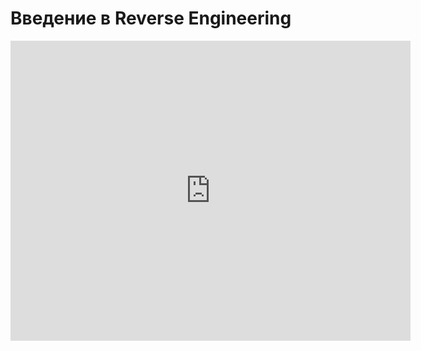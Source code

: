 # Введение в Reverse Engineering
<iframe width="640" height="480" src="https://www.youtube.com/embed/X4JjFF3bSr0?list=PLU-TUGRFxOHix3dnJuSO5QqA2xCH22O3Q" frameborder="0" allowfullscreen></iframe>
